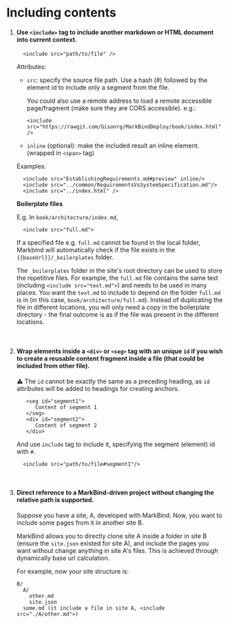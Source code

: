 <link rel="stylesheet" href="{{baseUrl}}/css/main.css">

<include src="../common/header.md" />

<div class="website-content">

# Including contents

1. #### Use `<include>` tag to include another markdown or HTML document into current context.

    ```
      <include src="path/to/file" />
    ```

    Attributes:
    - `src`: specify the source file path. Use a hash (#) followed by the element id to include only a segment from the file.

      You could also use a remote address to load a remote accessible page/fragment (make sure they are CORS accessible). e.g.:
      ```
      <include src="https://rawgit.com/Gisonrg/MarkBindDeploy/book/index.html" />
      ```

    - `inline` (optional): make the included result an inline element. (wrapped in `<span>` tag)

    Examples:
    ```
      <include src="EstablishingRequirements.md#preview" inline/>
      <include src="../common/RequirementsVsSystemSpecification.md"/>
      <include src="../index.html" />
    ```

    **Boilerplate files** 
    
      E.g. In `book/architecture/index.md`, 
      ```
        <include src="full.md">
      ```
    
    If a specified file e.g. `full.md` cannot be found in the local folder, Markbind will automatically check if the file exists in the `{{baseUrl}}/_boilerplates` folder.  
    
    The `_boilerplates` folder in the site's root directory can be used to store the repetitive files. For example, the `full.md` file contains the same text (including `<include src="text.md">`) and needs to be used in many places. You want the `text.md` to include to depend on the folder `full.md` is in (in this case, `book/architecture/full.md`). Instead of duplicating the file in different locations, you will only need a copy in the boilerplate directory - the final outcome is as if the file was present in the different locations.

    <br/>
    
2. #### Wrap elements inside a `<div>` or `<seg>` tag with an unique `id` if you wish to create a reusable content fragment inside a file (that could be included from other file).

   &#9888; The `id` cannot be exactly the same as a preceding heading, as `id` attributes will be added to headings for creating anchors.

    ```
       <seg id="segment1">
          Content of segment 1
       </seg>
       <div id="segment2">
          Content of segment 2
       </div>
    ```

    And use `include` tag to include it, specifying the segment (element) id with `#`.
    ```
      <include src="path/to/file#segment1"/>
    ```
<br/>

3. #### Direct reference to a MarkBind-driven project without changing the relative path is supported.

    Suppose you have a site, A, developed with MarkBind. Now, you want to include some pages from it in another site B.

    MarkBind allows you to directly clone site A inside a folder in site B (ensure the `site.json` existed for site A), and include the pages you want without change anything in site A's files. This is achieved through dynamically base url calculation.

    For example, now your site structure is:
    ```
    B/
      A/
        other.md
        site.json
      some.md (it include a file in site A, <include src="./A/other.md">)
    ```

<include src="../common/userGuideSections.md" />

</div>
